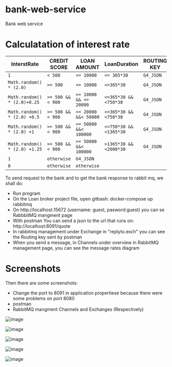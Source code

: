 # bank-web-service
Bank web service

# Calculatation of interest rate

InterstRate | CREDIT SCORE | LOAN AMOUNT  | LoanDuration |ROUTING KEY |
------|-------------|---------------|-------------|-------------| 
 `1` | `< 500 ` | `<= 10000 `  | `<= 365*30` | `G4_JSON` |
  `Math.random() * (2.0)` | `>= 500 ` | `<= 10000`  | `<=365*30` | `G4_JSON` |
 `Math.random() * (2.0)+0.25` | `>= 500 && < 900 ` | `>= 10000 && <= 20000`  | `<=365*30 && <750*30 ` | `G4_JSON` |
 `Math.random() * (2.0) +0.5` |`>= 500 && < 900 ` | `>= 20000 &&< 50000`  | `<=365*30 && <750*30` | `G4_JSON` |
`Math.random() * (2.0) +1` |`>= 500 && < 900 ` | `>= 50000 &&< 100000`  | `<=750*30 && <1365*30` | `G4_JSON` |
`Math.random() * (2.0) +1.25` |`>= 500 && < 900 ` | `>= 50000 &&< 100000`  | `>1365*30 && <2000*30` | `G4_JSON` |
 `1` | `otherwise` |`G4_JSON` |
 `0` | `otherwise` |`otherwise` |
To send request to the bank and to get the bank response to rabbit mq, we shall do:

- Run program
- On the Loan broker project file, open gitbash: docker-compose up rabbitmq 
- On http://localhost:15672 (username: guest, pasword:guest) you can se RabbbitMQ mangment page
- With postman You can send a json to the url that runs on: http://localhost:8091/quote
- In rabbitmq management under Exchange in "replyto.exch" you can see the Routing key sent by postman
- When you send a message, in Channels under overview in RabbitMQ management page, you can see the message rates diagram

# Screenshots
Then there are some screenshots:
- Change the port to 8091 in application propertiese because there were some problems on port 8080 
- postman
- RabbitMQ mangment Channels and Exchanges
(Respectively)


![image](https://user-images.githubusercontent.com/20173643/48667407-15d4c780-ead5-11e8-9ca1-1f7f33c4d7f6.png)

![image](https://user-images.githubusercontent.com/20173643/48667423-664c2500-ead5-11e8-894b-9c7c2ab5c7ec.png)

![image](https://user-images.githubusercontent.com/20173643/48667434-a6aba300-ead5-11e8-9d8e-f67054ac3b62.png)

![image](https://user-images.githubusercontent.com/20173643/48667446-02762c00-ead6-11e8-8fbd-258203085f7b.png)

![image](https://user-images.githubusercontent.com/20173643/48667455-597c0100-ead6-11e8-992f-2fa70a4011f0.png)

